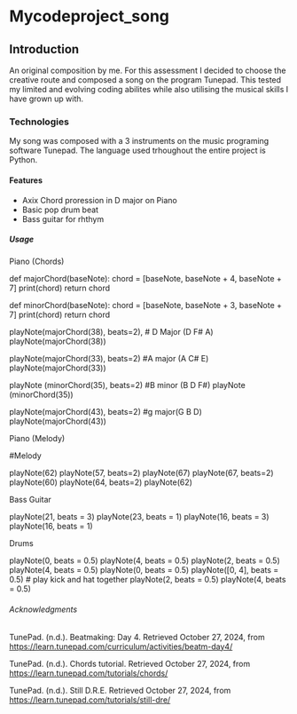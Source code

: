 # Mycodeproject_song

## Introduction
An original composition by me. For this assessment I decided to choose the creative route and composed a song on the program Tunepad. This tested my limited and evolving coding abilites while also utilising the musical skills I have grown up with.  
### Technologies
My song was composed with a 3 instruments on the music programing software Tunepad. The language used trhoughout the entire project is Python.
#### Features
- Axix Chord proression in D major on Piano
- Basic pop drum beat
- Bass guitar for rhthym
##### Usage

Piano (Chords)

def majorChord(baseNote):
    chord = [baseNote, baseNote + 4, baseNote + 7]
    print(chord)
    return chord

def minorChord(baseNote):
    chord = [baseNote, baseNote + 3, baseNote + 7]
    print(chord)
    return chord


playNote(majorChord(38), beats=2),  # D Major (D F# A)
playNote(majorChord(38))

playNote(majorChord(33), beats=2) #A major (A C# E)
playNote(majorChord(33))

playNote (minorChord(35), beats=2) #B minor (B D F#)
playNote (minorChord(35))

playNote(majorChord(43), beats=2) #g major(G B D)
playNote(majorChord(43))

Piano (Melody)

#Melody

playNote(62)
playNote(57, beats=2)
playNote(67)
playNote(67, beats=2)
playNote(60)
playNote(64, beats=2)
playNote(62)

Bass Guitar

playNote(21, beats = 3)
playNote(23, beats = 1)
playNote(16, beats = 3)
playNote(16, beats = 1)

Drums

playNote(0, beats = 0.5)
playNote(4, beats = 0.5)
playNote(2, beats = 0.5)
playNote(4, beats = 0.5)
playNote(0, beats = 0.5)
playNote([0, 4], beats = 0.5)   # play kick and hat together
playNote(2, beats = 0.5)
playNote(4, beats = 0.5)

###### Acknowledgments

TunePad. (n.d.). Beatmaking: Day 4. Retrieved October 27, 2024, from https://learn.tunepad.com/curriculum/activities/beatm-day4/

TunePad. (n.d.). Chords tutorial. Retrieved October 27, 2024, from https://learn.tunepad.com/tutorials/chords/

TunePad. (n.d.). Still D.R.E. Retrieved October 27, 2024, from https://learn.tunepad.com/tutorials/still-dre/
